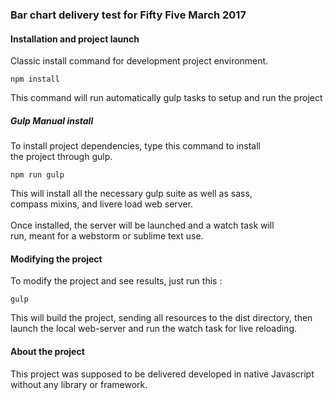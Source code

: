 ### Bar chart delivery test for Fifty Five March 2017

#### Installation and project launch
Classic install command for development project environment.
```
npm install
```
This command will run automatically gulp tasks to setup and run the project

##### Gulp Manual install
To install project dependencies, type this command to install<br>
the project through gulp.
```
npm run gulp
```
This will install all the necessary gulp suite as well as sass,<br>
compass mixins, and livere load web server.<br><br>
Once installed, the server will be launched and a watch task will<br>
run, meant for a webstorm or sublime text use.

#### Modifying the project
To modify the project and see results, just run this :
```
gulp
```
This will build the project, sending all resources to the dist directory,
then launch the local web-server and run the watch task for live reloading.

#### About the project
This project was supposed to be delivered developed in native Javascript
without any library or framework.